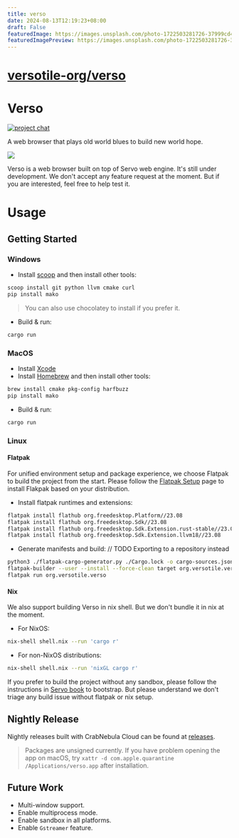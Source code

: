 ```yaml
---
title: verso
date: 2024-08-13T12:19:23+08:00
draft: False
featuredImage: https://images.unsplash.com/photo-1722503281726-37999cd45366?ixid=M3w0NjAwMjJ8MHwxfHJhbmRvbXx8fHx8fHx8fDE3MjM1MjI2NTR8&ixlib=rb-4.0.3
featuredImagePreview: https://images.unsplash.com/photo-1722503281726-37999cd45366?ixid=M3w0NjAwMjJ8MHwxfHJhbmRvbXx8fHx8fHx8fDE3MjM1MjI2NTR8&ixlib=rb-4.0.3
---
```


# [versotile-org/verso](https://github.com/versotile-org/verso)

# Verso

[![project chat](https://img.shields.io/badge/zulip-57a7ff?style=for-the-badge&labelColor=555555&logo=zulip)](https://versotile.zulipchat.com/)

A web browser that plays old world blues to build new world hope.

![](https://github.com/pewsheen/verso/assets/460329/7df44c7d-a4c5-4393-8378-a8b7bc438b03)

Verso is a web browser built on top of Servo web engine. It's still under development. We don't accept any feature request at the moment.
But if you are interested, feel free to help test it.

# Usage

## Getting Started

### Windows

- Install [scoop](https://scoop.sh/) and then install other tools:

```sh
scoop install git python llvm cmake curl
pip install mako
```

> You can also use chocolatey to install if you prefer it.

- Build & run:

```sh
cargo run
```

### MacOS

- Install [Xcode](https://developer.apple.com/xcode/)
- Install [Homebrew](https://brew.sh/) and then install other tools:

```sh
brew install cmake pkg-config harfbuzz
pip install mako
```

- Build & run:

```sh
cargo run
```

### Linux

#### Flatpak

For unified environment setup and package experience, we choose Flatpak to build the project from the start.
Please follow the [Flatpak Setup](https://flatpak.org/setup/) page to install Flakpak based on your distribution.

- Install flatpak runtimes and extensions:

```sh
flatpak install flathub org.freedesktop.Platform//23.08
flatpak install flathub org.freedesktop.Sdk//23.08
flatpak install flathub org.freedesktop.Sdk.Extension.rust-stable//23.08
flatpak install flathub org.freedesktop.Sdk.Extension.llvm18//23.08
```

- Generate manifests and build:
// TODO Exporting to a repository instead

```sh
python3 ./flatpak-cargo-generator.py ./Cargo.lock -o cargo-sources.json
flatpak-builder --user --install --force-clean target org.versotile.verso.yml
flatpak run org.versotile.verso
```

#### Nix

We also support building Verso in nix shell. But we don't bundle it in nix at the moment.

- For NixOS:

```sh
nix-shell shell.nix --run 'cargo r'
```

- For non-NixOS distributions:

```sh
nix-shell shell.nix --run 'nixGL cargo r'
```

If you prefer to build the project without any sandbox, please follow the instructions in [Servo book](https://book.servo.org/hacking/setting-up-your-environment.html#tools-for-linux) to bootstrap.
But please understand we don't triage any build issue without flatpak or nix setup.

## Nightly Release

Nightly releases built with CrabNebula Cloud can be found at [releases](https://web.crabnebula.cloud/verso/verso-nightly/releases).

> Packages are unsigned currently. If you have problem opening the app on macOS, try `xattr -d com.apple.quarantine /Applications/verso.app` after installation. 

## Future Work

- Multi-window support.
- Enable multiprocess mode.
- Enable sandbox in all platforms.
- Enable `Gstreamer` feature.
